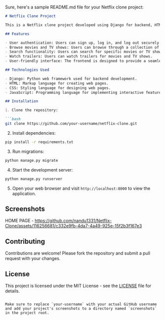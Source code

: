 Sure, here's a sample README.md file for your Netflix clone project:

```markdown
# Netflix Clone Project

This is a Netflix clone project developed using Django for backend, HTML, CSS, and JavaScript for frontend. The project aims to replicate some of the basic functionalities and design elements of the popular streaming platform Netflix.

## Features

- User authentication: Users can sign up, log in, and log out securely.
- Browse movies and TV shows: Users can browse through a collection of movies and TV shows.
- Search functionality: Users can search for specific movies or TV shows.
- Watch trailers: Users can watch trailers for movies and TV shows.
- User-friendly interface: The frontend is designed to provide a seamless experience similar to Netflix.

## Technologies Used

- Django: Python web framework used for backend development.
- HTML: Markup language for creating web pages.
- CSS: Styling language for designing web pages.
- JavaScript: Programming language for implementing interactive features on web pages.

## Installation

1. Clone the repository:

```bash
git clone https://github.com/your-username/netflix-clone.git
```

2. Install dependencies:

```bash
pip install -r requirements.txt
```

3. Run migrations:

```bash
python manage.py migrate
```

4. Start the development server:

```bash
python manage.py runserver
```

5. Open your web browser and visit `http://localhost:8000` to view the application.

## Screenshots

HOME PAGE -  https://github.com/nandu1331/Netflix-Clone/assets/116256681/c332e9fb-4da7-4a49-925e-15f2b3f167e3
## Contributing

Contributions are welcome! Please fork the repository and submit a pull request with your changes.

## License

This project is licensed under the MIT License - see the [LICENSE](LICENSE) file for details.
```

Make sure to replace `your-username` with your actual GitHub username and add your project's screenshots to a directory named `screenshots` in the project root.

